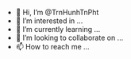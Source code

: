 - 👋 Hi, I’m @TrnHunhTnPht
- 👀 I’m interested in ...
- 🌱 I’m currently learning ...
- 💞️ I’m looking to collaborate on ...
- 📫 How to reach me ...

<!---
TrnHunhTnPht/TrnHunhTnPht is a ✨ special ✨ repository because its `README.md` (this file) appears on your GitHub profile.
You can click the Preview link to take a look at your changes.
--->
